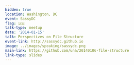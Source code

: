```yaml
---
hidden: true
location: Washington, DC
event: SassyDC
flag: 🇺🇸
talk-type: meetup
date: '2014-01-15'
talk: Perspectives on File Structure
event-link: http://sassydc.github.io
image: ../images/speaking/sassydc.png
main-link: https://github.com/una/20140106-file-structure
link-type: slides
---
```

